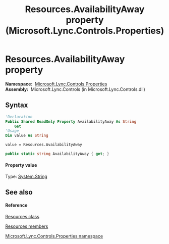 ﻿---
title: Resources.AvailabilityAway property  (Microsoft.Lync.Controls.Properties)
TOCTitle: 'AvailabilityAway property '
ms:assetid: P:Microsoft.Lync.Controls.Properties.Resources.AvailabilityAway_DI_3_UC_OCS14MrefLyncWPF
ms:mtpsurl: https://msdn.microsoft.com/en-us/library/microsoft.lync.controls.properties.resources.availabilityaway_di_3_uc_ocs14mreflyncwpf(v=office.15)
ms:contentKeyID: 48595406
ms.date: 07/28/2014
mtps_version: v=office.15
f1_keywords:
- Microsoft.Lync.Controls.Properties.Resources.AvailabilityAway
dev_langs:
- CSharp
- JScript
- VB
- other
---

# Resources.AvailabilityAway property

**Namespace:**  [Microsoft.Lync.Controls.Properties](microsoft-lync-controls-properties-namespace_1.md)  
**Assembly:**  Microsoft.Lync.Controls (in Microsoft.Lync.Controls.dll)

## Syntax

``` vb
'Declaration
Public Shared ReadOnly Property AvailabilityAway As String
    Get
'Usage
Dim value As String

value = Resources.AvailabilityAway
```

``` csharp
public static string AvailabilityAway { get; }
```

#### Property value

Type: [System.String](http://msdn2.microsoft.com/en-us/library/s1wwdcbf)  

## See also

#### Reference

[Resources class](resources-class-microsoft-lync-controls-properties_1.md)

[Resources members](resources-members-microsoft-lync-controls-properties_1.md)

[Microsoft.Lync.Controls.Properties namespace](microsoft-lync-controls-properties-namespace_1.md)

